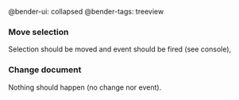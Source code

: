 @bender-ui: collapsed
@bender-tags: treeview

### Move selection

Selection should be moved and event should be fired (see console),

### Change document

Nothing should happen (no change nor event).

